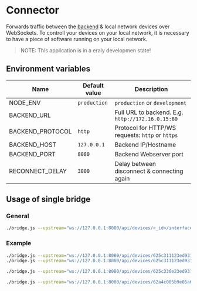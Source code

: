 # Connector
Forwards traffic between the [backend](https://github.com/OpenHausIO/backend) &amp; local network devices over WebSockets.
To controll your devices on your local network, it is necessary to have a piece of software running on your local network.

> NOTE: This application is in a eraly developmen state!

## Environment variables
| Name             | Default value | Description                                       |
| ---------------- | ------------- | ------------------------------------------------- |
| NODE_ENV         | `production`  | `production` or `development`                     |
| BACKEND_URL      |               | Full URL to backend. E.g. `http://172.16.0.15:80` |
| BACKEND_PROTOCOL | `http`        | Protocol for HTTP/WS requests: `http` or `https`  |
| BACKEND_HOST     | `127.0.0.1`   | Backend IP/Hostname                               |
| BACKEND_PORT     | `8080`        | Backend Webserver port                            |
| RECONNECT_DELAY  | `3000`        | Delay between disconnect & connecting again       |

## Usage of single bridge
### General
```sh
./bridge.js --upstream="ws://127.0.0.1:8080/api/devices/<_id>/interfaces/<_id>" --socket="tcp" --host="<host>" --port="<port>"
```

### Example
```sh
./bridge.js --upstream="ws://127.0.0.1:8080/api/devices/625c311123ed9311d25efbeb/interfaces/625c311123ed9311d25efbec" --host="licht.lan" --port="443"
./bridge.js --upstream="ws://127.0.0.1:8080/api/devices/625c311123ed9311d25efbeb/interfaces/625c311123ed9311d25efbec" --host="licht.lan" --port="80"
```

```sh
./bridge.js --upstream="ws://127.0.0.1:8080/api/devices/625c330e23ed9311d25efbee/interfaces/625c330e23ed9311d25efbef" --host="av-receiver.lan" --port="60128"
```

```sh
./bridge.js --upstream="ws://127.0.0.1:8080/api/devices/62a4c005b9e05a649f6cec57/interfaces/62a4c005b9e05a649f6cec58" --host="av-receiver.lan"
```